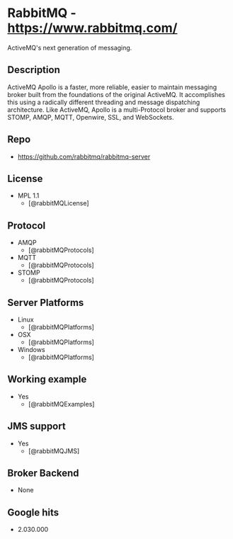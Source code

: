 # RabbitMQ - https://www.rabbitmq.com/
ActiveMQ's next generation of messaging.


## Description
ActiveMQ Apollo is a faster, more reliable, easier to maintain messaging broker built from the foundations of the original ActiveMQ. It accomplishes this using a radically different threading and message dispatching architecture. Like ActiveMQ, Apollo is a multi-Protocol broker and supports STOMP, AMQP, MQTT, Openwire, SSL, and WebSockets.


## Repo
- https://github.com/rabbitmq/rabbitmq-server


## License
- MPL 1.1
    - [@rabbitMQLicense]


## Protocol
- AMQP
    - [@rabbitMQProtocols]
- MQTT
    - [@rabbitMQProtocols]
- STOMP
    - [@rabbitMQProtocols]


## Server Platforms
- Linux
    - [@rabbitMQPlatforms]
- OSX
    - [@rabbitMQPlatforms]    
- Windows
    - [@rabbitMQPlatforms]


## Working example
- Yes
    - [@rabbitMQExamples]


## JMS support
- Yes
    - [@rabbitMQJMS]


## Broker Backend
- None


## Google hits
- 2.030.000

